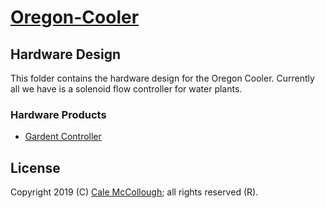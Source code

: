 # [Oregon-Cooler](../readme.md)

## Hardware Design

This folder contains the hardware design for the Oregon Cooler. Currently all we have is a solenoid flow controller for water plants.

### Hardware Products

* [Gardent Controller](./garden_controller/readme.md)

## License

Copyright 2019 (C) [Cale McCollough](https://calemccollough.github.io); all rights reserved (R).
